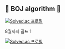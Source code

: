 ## 💪 BOJ algorithm 💪
[![Solved.ac
프로필](http://mazassumnida.wtf/api/mini/generate_badge?boj=wown252)](https://github.com/ellynhan/algorithm)

8월까지 골드 1 

[![Solved.ac
프로필](http://mazassumnida.wtf/api/v2/generate_badge?boj=wown252)](https://solved.ac/wown252)

<!--
**ellynhan/ellynhan** is a ✨ _special_ ✨ repository because its `README.md` (this file) appears on your GitHub profile.

Here are some ideas to get you started:

- 🔭 I’m currently working on ...
- 🌱 I’m currently learning ...
- 👯 I’m looking to collaborate on ...
- 🤔 I’m looking for help with ...
- 💬 Ask me about ...
- 📫 How to reach me: ...
- 😄 Pronouns: ...
- ⚡ Fun fact: ...
-->
